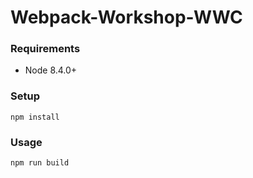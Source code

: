 # Webpack-Workshop-WWC


### Requirements

- Node 8.4.0+

### Setup

```
npm install
```

### Usage
```
npm run build
``` 
